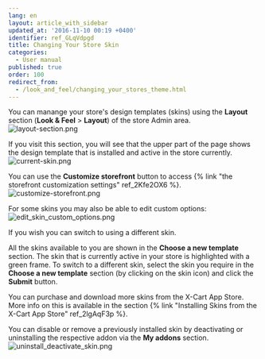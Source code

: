 ```yaml
---
lang: en
layout: article_with_sidebar
updated_at: '2016-11-10 00:19 +0400'
identifier: ref_GLqVdpgd
title: Changing Your Store Skin
categories:
  - User manual
published: true
order: 100
redirect_from:
  - /look_and_feel/changing_your_stores_theme.html
---
```

You can manange your store's design templates (skins) using the **Layout** section (**Look & Feel** > **Layout**) of the store Admin area.
![layout-section.png]({{site.baseurl}}/attachments/ref_GLqVdpgd/layout-section.png)

If you visit this section, you will see that the upper part of the page shows the design template that is installed and active in the store currently. 
![current-skin.png]({{site.baseurl}}/attachments/ref_GLqVdpgd/current-skin.png)

You can use the **Customize storefront** button to access {% link "the storefront customization settings" ref_2Kfe2OX6 %}.
![customize-storefront.png]({{site.baseurl}}/attachments/ref_GLqVdpgd/customize-storefront.png)

For some skins you may also be able to edit custom options:
![edit_skin_custom_options.png]({{site.baseurl}}/attachments/ref_GLqVdpgd/edit_skin_custom_options.png)

If you wish you can switch to using a different skin.

All the skins available to you are shown in the **Choose a new template** section. The skin that is currently active in your store is highlighted with a green frame. To switch to a different skin, select the skin you require in the **Choose a new template** section (by clicking on the skin icon) and click the **Submit** button. 

You can purchase and download more skins from the X-Cart App Store. More info on this is available in the section {% link "Installing Skins from the X-Cart App Store" ref_2lgAqF3p %}.

You can disable or remove a previously installed skin by deactivating or uninstalling the respective addon via the **My addons** section.
![uninstall_deactivate_skin.png]({{site.baseurl}}/attachments/ref_GLqVdpgd/uninstall_deactivate_skin.png)
